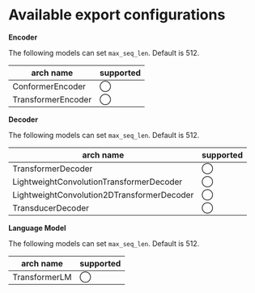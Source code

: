 # Available export configurations

**Encoder**

The following models can set `max_seq_len`.
Default is 512.

| arch name          | supported |
| ------------------ | --------- |
| ConformerEncoder   | ◯         |
| TransformerEncoder | ◯         |

**Decoder**

The following models can set `max_seq_len`.
Default is 512.

| arch name                                  | supported |
| ------------------------------------------ | --------- |
| TransformerDecoder                         | ◯         |
| LightweightConvolutionTransformerDecoder   | ◯         |
| LightweightConvolution2DTransformerDecoder | ◯         |
| TransducerDecoder                          | ◯         |

**Language Model**

The following models can set `max_seq_len`.
Default is 512.

| arch name     | supported |
| ------------- | --------- |
| TransformerLM | ◯         |
